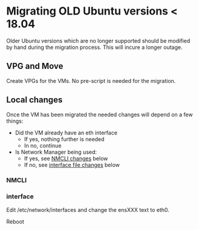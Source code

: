 # Migrating OLD Ubuntu versions < 18.04

Older Ubuntu versions which are no longer supported should be modified by hand
during the migration process. This will incure a longer outage.

## VPG and Move

Create VPGs for the VMs. No pre-script is needed for the migration.

## Local changes

Once the VM has been migrated the needed changes will depend on a few
things:

* Did the VM already have an eth interface
  * If yes, nothing further is needed
  * In no, continue
* Is Network Manager being used:
  * If yes, see [NMCLI changes](#NMCLI) below
  * If no, see [interface file changes](#interface) below


### NMCLI



### interface

Edit /etc/network/interfaces and change the ensXXX text to eth0.

Reboot